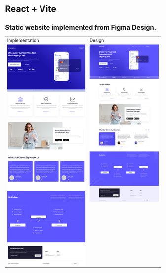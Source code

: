 # React + Vite
## Static website implemented from Figma Design.

<table>
  <tr>
    <td>Implementation</td>
    <td>Design</td>
  </tr>
  <tr>
    <td valign="top"><img src="src/assets/img/Preview.png" width="425"/></td>
    <td valign="top"><img src="src/assets/img/figma.png" width="425" title="Design"/></td>
  </tr>
 </table>
